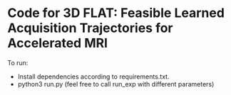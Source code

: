 # Code for 3D FLAT: Feasible Learned Acquisition Trajectories for Accelerated MRI
To run:
 - Install dependencies according to requirements.txt.
 - python3 run.py (feel free to call run_exp with different parameters)
 